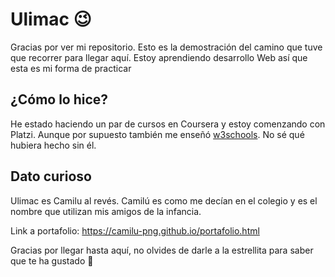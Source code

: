 # Ulimac 😉
Gracias por ver mi repositorio. 
Esto es la demostración del camino que tuve que recorrer para llegar aquí. 
Estoy aprendiendo desarrollo Web así que esta es mi forma de practicar

## ¿Cómo lo hice? 

He estado haciendo un par de cursos en Coursera y estoy comenzando con Platzi. Aunque por supuesto también me enseñó [w3schools](https://www.w3schools.com/ "El mejor lugar para aprender"). No sé qué hubiera hecho sin él.

## Dato curioso

Ulimac es Camilu al revés. Camilú es como me decían en el colegio y es el nombre que utilizan mis amigos de la infancia.

Link a portafolio: https://camilu-png.github.io/portafolio.html

Gracias por llegar hasta aquí, no olvides de darle a la estrellita para saber que te ha gustado  🌟 
